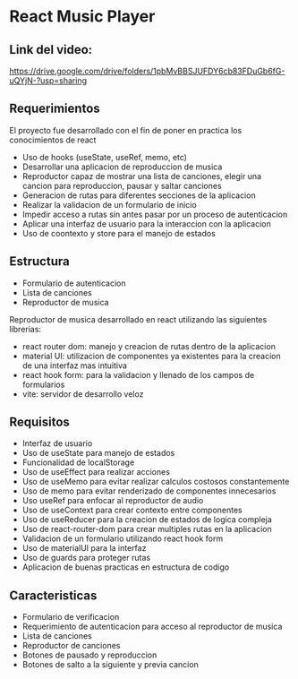 # React Music Player

## Link del video:

https://drive.google.com/drive/folders/1pbMvBBSJUFDY6cb83FDuGb6fG-uQYjN-?usp=sharing

## Requerimientos

El proyecto fue desarrollado con el fin de poner en practica los conocimientos de react

- Uso de hooks (useState, useRef, memo, etc)
- Desarrollar una aplicacion de reproduccion de musica
- Reproductor capaz de mostrar una lista de canciones, elegir una cancion para reproduccion, pausar y saltar canciones
- Generacion de rutas para diferentes secciones de la aplicacion
- Realizar la validacion de un formulario de inicio
- Impedir acceso a rutas sin antes pasar por un proceso de autenticacion
- Aplicar una interfaz de usuario para la interaccion con la aplicacion
- Uso de coontexto y store para el manejo de estados

## Estructura

- Formulario de autenticacion
- Lista de canciones
- Reproductor de musica

Reproductor de musica desarrollado en react utilizando las siguientes librerias:

- react router dom: manejo y creacion de rutas dentro de la aplicacion
- material UI: utilizacion de componentes ya existentes para la creacion de una interfaz mas intuitiva
- react hook form: para la validacion y llenado de los campos de formularios
- vite: servidor de desarrollo veloz

## Requisitos

- Interfaz de usuario
- Uso de useState para manejo de estados
- Funcionalidad de localStorage
- Uso de useEffect para realizar acciones
- Uso de useMemo para evitar realizar calculos costosos constantemente
- Uso de memo para evitar renderizado de componentes innecesarios
- Uso useRef para enfocar al reproductor de audio
- Uso de useContext para crear contexto entre componentes
- Uso de useReducer para la creacion de estados de logica compleja
- Uso de react-router-dom para crear multiples rutas en la aplicacion
- Validacion de un formulario utilizando react hook form
- Uso de materialUI para la interfaz
- Uso de guards para proteger rutas
- Aplicacion de buenas practicas en estructura de codigo

## Caracteristicas

- Formulario de verificacion
- Requerimiento de autenticacion para acceso al reproductor de musica
- Lista de canciones
- Reproductor de canciones
- Botones de pausado y reproduccion
- Botones de salto a la siguiente y previa cancion
